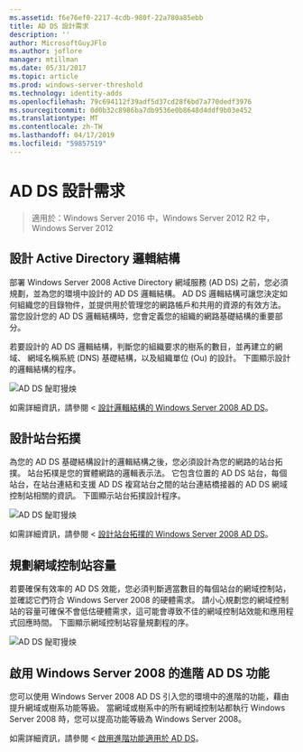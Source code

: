 ```yaml
---
ms.assetid: f6e76ef0-2217-4cdb-980f-22a780a85ebb
title: AD DS 設計需求
description: ''
author: MicrosoftGuyJFlo
ms.author: joflore
manager: mtillman
ms.date: 05/31/2017
ms.topic: article
ms.prod: windows-server-threshold
ms.technology: identity-adds
ms.openlocfilehash: 79c694112f39adf5d37cd28f6bd7a770dedf3976
ms.sourcegitcommit: 0d0b32c8986ba7db9536e0b8648d4ddf9b03e452
ms.translationtype: MT
ms.contentlocale: zh-TW
ms.lasthandoff: 04/17/2019
ms.locfileid: "59857519"
---
```

# <a name="ad-ds-design-requirements"></a>AD DS 設計需求

>適用於：Windows Server 2016 中，Windows Server 2012 R2 中，Windows Server 2012

  
## <a name="designing-the-active-directory-logical-structure"></a>設計 Active Directory 邏輯結構  
部署 Windows Server 2008 Active Directory 網域服務 (AD DS) 之前，您必須規劃，並為您的環境中設計的 AD DS 邏輯結構。 AD DS 邏輯結構可讓您決定如何組織您的目錄物件，並提供用於管理您的網路帳戶和共用的資源的有效方法。 當您設計您的 AD DS 邏輯結構時，您會定義您的組織的網路基礎結構的重要部分。  
  
若要設計的 AD DS 邏輯結構，判斷您的組織要求的樹系的數目，並再建立的網域、 網域名稱系統 (DNS) 基礎結構，以及組織單位 (Ou) 的設計。 下圖顯示設計的邏輯結構的程序。  
  
![AD DS 飶耵獌炴](media/AD-DS-Design-Requirements/d5cebae6-a752-4063-a98f-473799c251bd.gif)  
  
如需詳細資訊，請參閱 <<c0> [ 設計邏輯結構的 Windows Server 2008 AD DS](Designing-the-Logical-Structure.md)。  
  
## <a name="designing-the-site-topology"></a>設計站台拓撲  
為您的 AD DS 基礎結構設計的邏輯結構之後，您必須設計為您的網路的站台拓撲。 站台拓樸是您的實體網路的邏輯表示法。 它包含位置的 AD DS 站台，每個站台，在站台連結和支援 AD DS 複寫站台之間的站台連結橋接器的 AD DS 網域控制站相關的資訊。 下圖顯示站台拓撲設計程序。  
  
![AD DS 飶耵獌炴](media/AD-DS-Design-Requirements/d34d43c0-437f-47cb-9b64-09c0f9ce6479.gif)  
  
如需詳細資訊，請參閱 <<c0> [ 設計站台拓撲的 Windows Server 2008 AD DS](Designing-the-Site-Topology.md)。  
  
## <a name="planning-domain-controller-capacity"></a>規劃網域控制站容量  
若要確保有效率的 AD DS 效能，您必須判斷適當數目的每個站台的網域控制站，並確認它們符合 Windows Server 2008 的硬體需求。 請小心規劃您的網域控制站的容量可確保不會低估硬體需求，這可能會導致不佳的網域控制站效能和應用程式回應時間。 下圖顯示網域控制站容量規劃程的序。  
  
![AD DS 飶耵獌炴](media/AD-DS-Design-Requirements/fff6ef22-5c7b-4478-ad76-42b296dcf769.gif)  
  
## <a name="enabling-windows-server-2008-advanced-ad-ds-features"></a>啟用 Windows Server 2008 的進階 AD DS 功能  
您可以使用 Windows Server 2008 AD DS 引入您的環境中的進階的功能，藉由提升網域或樹系功能等級。 當網域或樹系中的所有網域控制站都執行 Windows Server 2008 時，您可以提高功能等級為 Windows Server 2008。  
  
如需詳細資訊，請參閱 <<c0> [ 啟用進階功能適用於 AD DS](../../ad-ds/plan/Enabling-Advanced-Features-for-AD-DS.md)。  
  


